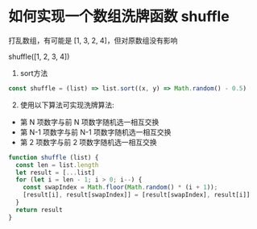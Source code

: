# 如何实现一个数组洗牌函数 shuffle

打乱数组，有可能是 [1, 3, 2, 4]，但对原数组没有影响

shuffle([1, 2, 3, 4])


1. sort方法
   
```js
const shuffle = (list) => list.sort((x, y) => Math.random() - 0.5)
```

2. 使用以下算法可实现洗牌算法:

+ 第 N 项数字与前 N 项数字随机选一相互交换
+ 第 N-1 项数字与前 N-1 项数字随机选一相互交换
+ 第 2 项数字与前 2 项数字随机选一相互交换

```js
function shuffle (list) {
  const len = list.length
  let result = [...list]
  for (let i = len - 1; i > 0; i--) {
    const swapIndex = Math.floor(Math.random() * (i + 1));
    [result[i], result[swapIndex]] = [result[swapIndex], result[i]]
  }
  return result
}
```